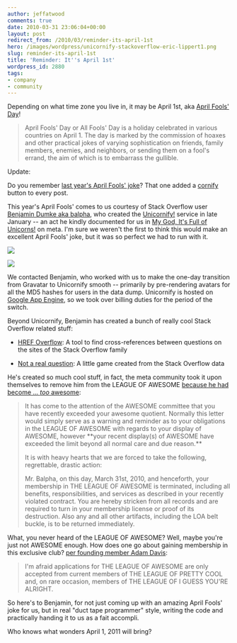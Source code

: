 ```yaml
---
author: jeffatwood
comments: true
date: 2010-03-31 23:06:04+00:00
layout: post
redirect_from: /2010/03/reminder-its-april-1st
hero: /images/wordpress/unicornify-stackoverflow-eric-lippert1.png
slug: reminder-its-april-1st
title: 'Reminder: It''s April 1st'
wordpress_id: 2880
tags:
- company
- community
---
```


Depending on what time zone you live in, it may be April 1st, aka [April Fools' Day](http://en.wikipedia.org/wiki/April_Fools'_Day)!





<blockquote>
April Fools' Day or All Fools' Day is a holiday celebrated in various countries on April 1. The day is marked by the commission of hoaxes and other practical jokes of varying sophistication on friends, family members, enemies, and neighbors, or sending them on a fool's errand, the aim of which is to embarrass the gullible.
</blockquote>





Update:



Do you remember [last year's April Fools' joke](http://meta.stackoverflow.com/questions/20477/the-fancy-and-amazing-april-fools-question)? That one added a [cornify](http://www.cornify.com/) button to every post.



This year's April Fools' comes to us courtesy of Stack Overflow user [Benjamin Dumke aka balpha](http://stackoverflow.com/users/115866/balpha), who created the [Unicornify!](http://unicornify.appspot.com/) service in late January -- an act he kindly documented for us in [My God, It's Full of Unicorns!](http://meta.stackoverflow.com/questions/37328/my-godits-full-of-unicorns) on meta. I'm sure we weren't the first to think this would make an excellent April Fools' joke, but it was so perfect we had to run with it.



![](/blog/images/wordpress/unicornify-stackoverflow-eric-lippert1.png)



![](/blog/images/wordpress/unicornify-stackoverflow-userlist1.png)






We contacted Benjamin, who worked with us to make the one-day transition from Gravatar to Unicornify smooth -- primarily by pre-rendering avatars for all the MD5 hashes for users in the data dump. Unicornify is hosted on [Google App Engine](http://code.google.com/appengine/), so we took over billing duties for the period of the switch.



Beyond Unicornify, Benjamin has created a bunch of really cool Stack Overflow related stuff:







  * [HREF Overflow](http://meta.stackoverflow.com/questions/21600): A tool to find cross-references between questions on the sites of the Stack Overflow family

  * [Not a real question](http://notarealquestion.appspot.com/): A little game created from the Stack Overflow data




He's created so much cool stuff, in fact, the meta community took it upon themselves to remove him from the LEAGUE OF AWESOME [because he had become ... _too_ awesome](http://meta.stackoverflow.com/questions/44840/to-balpha-re-unicorn-infestation):





<blockquote>
It has come to the attention of the AWESOME committee that you have recently exceeded your awesome quotient. Normally this letter would simply serve as a warning and reminder as to your obligations in the LEAGUE OF AWESOME with regards to your display of AWESOME, however **your recent display(s) of AWESOME have exceeded the limit beyond all normal care and due reason.**

> 
> 
It is with heavy hearts that we are forced to take the following, regrettable, drastic action:

> 
> 
Mr. Balpha, on this day, March 31st, 2010, and henceforth, your membership in THE LEAGUE OF AWESOME is terminated, including all benefits, responsibilities, and services as described in your recently violated contract. You are hereby stricken from all records and are required to turn in your membership license or proof of its destruction. Also any and all other artifacts, including the LOA belt buckle, is to be returned immediately.
</blockquote>





What, you never heard of the LEAGUE OF AWESOME? Well, maybe you're just not AWESOME enough. How does one go about gaining membership in this exclusive club? [per founding member Adam Davis](http://meta.stackoverflow.com/questions/44840/to-balpha-re-unicorn-infestation/44841#44841):





<blockquote>
I'm afraid applications for THE LEAGUE OF AWESOME are only accepted from current members of THE LEAGUE OF PRETTY COOL and, on rare occasion, members of THE LEAGUE OF I GUESS YOU'RE ALRIGHT.
</blockquote>





So here's to Benjamin, for not just coming up with an amazing April Fools' joke for us, but in real "duct tape programmer" style, writing the code and practically handing it to us as a fait accompli.



Who knows what wonders April 1, 2011 will bring? 

